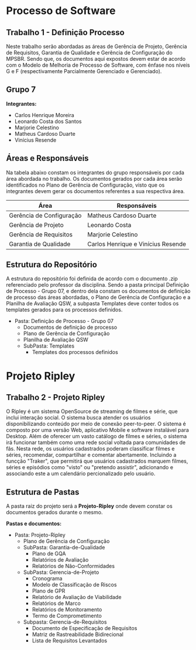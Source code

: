 # Processo de Software

## Trabalho 1 - Definição Processo
Neste trabalho serão abordadas as áreas de Gerência de Projeto, Gerência de Requisitos, Garantia de Qualidade e Gerência de Configuração do MPSBR. Sendo que, os documentos aqui expostos devem estar de acordo com o Modelo de Melhoria de Processo de Software, com ênfase nos níveis G e F (respectivamente Parcialmente Gerenciado e Gerenciado).

## Grupo 7

**Integrantes:**

* Carlos Henrique Moreira
* Leonardo Costa dos Santos
* Marjorie Celestino
* Matheus Cardoso Duarte
* Vinícius Resende
  
## Áreas e Responsáveis
  
Na tabela abaixo constam os integrantes do grupo responsáveis por cada área abordada no trabalho. Os documentos gerados por cada área serão identificados no Plano de Gerência de Configuração, visto que os integrantes devem gerar os documentos referentes a sua respectiva área.
  
  **Área** | **Responsáveis**
  ---------|-----------------
  Gerência de Configuração | Matheus Cardoso Duarte
  Gerência de Projeto | Leonardo Costa
  Gerência de Requisitos | Marjorie Celestino
  Garantia de Qualidade | Carlos Henrique e Vinícius Resende

## Estrutura do Repositório

A estrutura do repositório foi definida de acordo com o documento .zip referenciado pelo professor da disciplina. Sendo a pasta principal Definição de Processo - Grupo 07, e dentro dela constam os documentos de definição de processo das áreas abordadas, o Plano de Gerência de Configuração e a Planilha de Avaliação QSW, a subpasta Templates deve conter todos os templates gerados para os processos definidos.

* Pasta: Definição de Processo - Grupo 07
   * Documentos de definição de processo
   * Plano de Gerência de Configuração
   * Planilha de Avaliação QSW
   * SubPasta: Templates
     * Templates dos processos definidos

# Projeto Ripley

## Trabalho 2 - Projeto Ripley

O Ripley é um sistema OpenSource de streaming de filmes e série, que inclui interação social. O sistema busca atender os usuários disponibilizando conteúdo por meio de conexão peer-to-peer. O sistema é composto por uma versão Web, aplicativo Mobile e software instalável para Desktop.
Além de oferecer um vasto catálogo de filmes e séries, o sistema irá funcionar também como uma rede social voltada para comunidades de fãs. Nesta rede, os usuários cadastrados poderam classificar filmes e séries, recomendar, compartilhar e comentar abertamente. Incluindo a funcção "Traker", que permitirá que usuários cadastrados marquem filmes, séries e episódios como "visto" ou "pretendo assistir", adicionando e associando este a um calendário percionalizado pelo usuário.

## Estrutura de Pastas

A pasta raiz do projeto será a **Projeto-Ripley** onde devem constar os documentos gerados durante o mesmo.

**Pastas e documentos:**

* Pasta: Projeto-Ripley
   * Plano de Gerência de Configuração
   * SubPasta: Garantia-de-Qualidade
     * Plano de GQA
     * Relatórios de Avaliação
     * Relatórios de Não-Conformidades
   * SubPasta: Gerencia-de-Projeto
     * Cronograma
     * Modelo de Classificação de Riscos
     * Plano de GPR
     * Relatório de Avaliação de Viabilidade
     * Relatórios de Marco
     * Relatórios de Monitoramento
     * Termo de Comprometimento
   * Subpasta: Gerencia-de-Requisitos
     * Documento de Especificação de Requisitos
     * Matriz de Rastreabilidade Bidirecional
     * Lista de Requisitos Levantados
